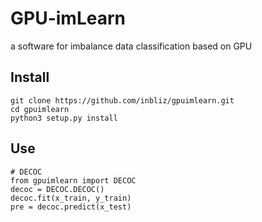 # GPU-imLearn
a software for imbalance data classification based on GPU <br>

## Install
```
git clone https://github.com/inbliz/gpuimlearn.git
cd gpuimlearn
python3 setup.py install
```

## Use
```
# DECOC
from gpuimlearn import DECOC
decoc = DECOC.DECOC()
decoc.fit(x_train, y_train)
pre = decoc.predict(x_test)
```

